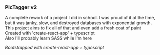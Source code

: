 ### PicTagger v2  
A complete rework of a project I did in school. I was proud of it at the time, but it was janky, slow, and destroyed databases with exponential growth. This project aims to fix all of that and even add a fresh coat of paint  
Created with 'create-react-app' + typescript  
Also I'll probably learn SASS while I'm here  

*Bootstrapped with create-react-app + typescript*
